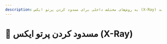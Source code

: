 ```yaml
---
description: به روش‌های مختلف داخلی برای مسدود کردن پرتو ایکس (X-Ray) مسلط شوید.
---
```


# 🩻 مسدود کردن پرتو ایکس (X-Ray)
